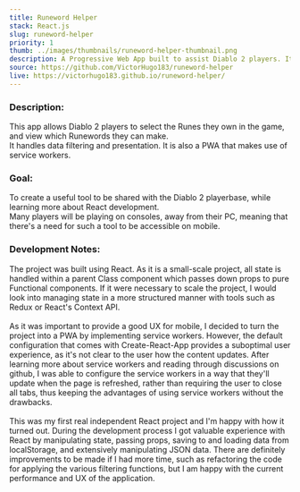 ```yaml
---
title: Runeword Helper
stack: React.js
slug: runeword-helper
priority: 1
thumb: ../images/thumbnails/runeword-helper-thumbnail.png
description: A Progressive Web App built to assist Diablo 2 players. It shows what Runewords they can make with the Runes that they own.
source: https://github.com/VictorHugo183/runeword-helper
live: https://victorhugo183.github.io/runeword-helper/
---
```


### Description:

This app allows Diablo 2 players to select the Runes they own in the game, and view which Runewords they can make.<br>
It handles data filtering and presentation. It is also a PWA that makes use of service workers.

### Goal:

To create a useful tool to be shared with the Diablo 2 playerbase, while learning more about React development.<br>
Many players will be playing on consoles, away from their PC, meaning that there's a need for such a tool to be accessible on mobile.

### Development Notes:

The project was built using React. As it is a small-scale project, all state is handled within a parent Class component which passes down props to pure Functional components. If it were necessary to scale the project, I would look into managing state in a more structured manner with tools such as Redux or React's Context API.<br><br>
As it was important to provide a good UX for mobile, I decided to turn the project into a PWA by implementing service workers. However, the default configuration that comes with Create-React-App provides a suboptimal user experience, as it's not clear to the user how the content updates. After learning more about service workers and reading through discussions on github, I was able to configure the service workers in a way that they'll update when the page is refreshed, rather than requiring the user to close all tabs, thus keeping the advantages of using service workers without the drawbacks.
<br><br>
This was my first real independent React project and I'm happy with how it turned out. During the development process I got valuable experience with React by manipulating state, passing props, saving to and loading data from localStorage, and extensively manipulating JSON data. There are definitely improvements to be made if I had more time, such as refactoring the code for applying the various filtering functions, but I am happy with the current performance and UX of the application.

